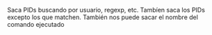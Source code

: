 Saca PIDs buscando por usuario, regexp, etc.
Tambíen saca los PIDs excepto los que matchen.
También nos puede sacar el nombre del comando ejecutado
